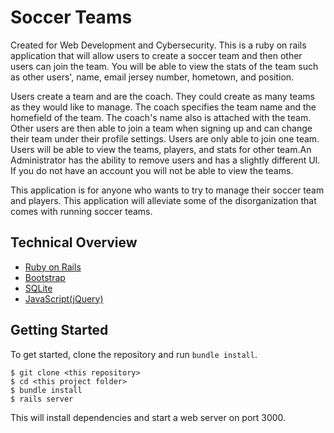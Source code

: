 # Soccer Teams

Created for Web Development and Cybersecurity. This is a ruby on rails application that will allow users to create a soccer team and then other users can join the team. You will be able to view the stats of the team such as other users', name, email jersey number, hometown, and position.

Users create a team and are the coach. They could create as many teams as they would like to manage. The coach specifies the team name and the homefield of the team. The coach's name also is attached with the team. Other users are then able to join a team when signing up and can change their team under their profile settings. Users are only able to join one team. Users will be able to view the teams, players, and stats for other team.An Administrator has the ability to remove users and has a slightly different UI. If you do not have an account you will not be able to view the teams.

This application is for anyone who wants to try to manage their soccer team and players. This application will alleviate some of the disorganization that comes with running soccer teams.



## Technical Overview

* [Ruby on Rails](http://rubyonrails.org/)
* [Bootstrap](http://getbootstrap.com/)
* [SQLite](https://sqlite.org/)
* [JavaScript(jQuery)](https://jquery.com/)



## Getting Started


To get started, clone the repository and run `bundle install`.

```shell
$ git clone <this repository>
$ cd <this project folder>
$ bundle install
$ rails server
```

This will install dependencies and start a web server on port 3000.
